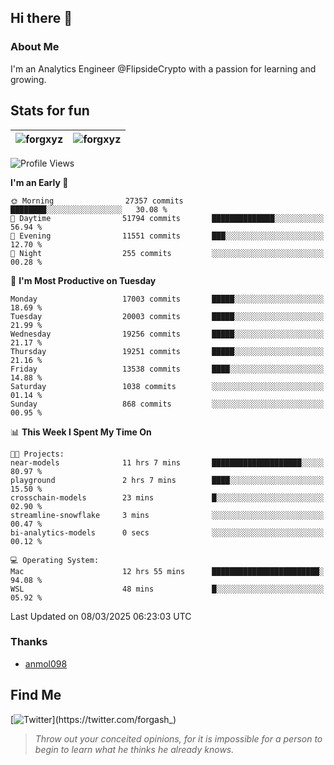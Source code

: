 ## Hi there 👋

### About Me

I'm an Analytics Engineer @FlipsideCrypto with a passion for learning and growing.
  
## Stats for fun

| <img align="center" src="https://github-readme-streak-stats.herokuapp.com/?user=forgxyz&theme=tokyonight" alt="forgxyz" /> | <img align="center" src="https://github-readme-stats.vercel.app/api?username=forgxyz&theme=tokyonight&show_icons=true" alt="forgxyz" /> |
| ------------- |------------- |


<!--START_SECTION:waka-->
![Profile Views](http://img.shields.io/badge/Profile%20Views-0-blue)

**I'm an Early 🐤** 

```text
🌞 Morning                27357 commits       ████████░░░░░░░░░░░░░░░░░   30.08 % 
🌆 Daytime                51794 commits       ██████████████░░░░░░░░░░░   56.94 % 
🌃 Evening                11551 commits       ███░░░░░░░░░░░░░░░░░░░░░░   12.70 % 
🌙 Night                  255 commits         ░░░░░░░░░░░░░░░░░░░░░░░░░   00.28 % 
```
📅 **I'm Most Productive on Tuesday** 

```text
Monday                   17003 commits       █████░░░░░░░░░░░░░░░░░░░░   18.69 % 
Tuesday                  20003 commits       █████░░░░░░░░░░░░░░░░░░░░   21.99 % 
Wednesday                19256 commits       █████░░░░░░░░░░░░░░░░░░░░   21.17 % 
Thursday                 19251 commits       █████░░░░░░░░░░░░░░░░░░░░   21.16 % 
Friday                   13538 commits       ████░░░░░░░░░░░░░░░░░░░░░   14.88 % 
Saturday                 1038 commits        ░░░░░░░░░░░░░░░░░░░░░░░░░   01.14 % 
Sunday                   868 commits         ░░░░░░░░░░░░░░░░░░░░░░░░░   00.95 % 
```


📊 **This Week I Spent My Time On** 

```text
🐱‍💻 Projects: 
near-models              11 hrs 7 mins       ████████████████████░░░░░   80.97 % 
playground               2 hrs 7 mins        ████░░░░░░░░░░░░░░░░░░░░░   15.50 % 
crosschain-models        23 mins             █░░░░░░░░░░░░░░░░░░░░░░░░   02.90 % 
streamline-snowflake     3 mins              ░░░░░░░░░░░░░░░░░░░░░░░░░   00.47 % 
bi-analytics-models      0 secs              ░░░░░░░░░░░░░░░░░░░░░░░░░   00.12 % 

💻 Operating System: 
Mac                      12 hrs 55 mins      ████████████████████████░   94.08 % 
WSL                      48 mins             █░░░░░░░░░░░░░░░░░░░░░░░░   05.92 % 
```


 Last Updated on 08/03/2025 06:23:03 UTC
<!--END_SECTION:waka-->

### Thanks
 - [anmol098](https://github.com/anmol098/waka-readme-stats/)
  
## Find Me
[![Twitter](https://img.shields.io/twitter/url/https/twitter.com/forgash_.svg?style=social&label=Follow%20%40forgash_)](https://twitter.com/forgash_)


> *Throw out your conceited opinions, for it is impossible for a person to begin to learn what he thinks he already knows.* 
